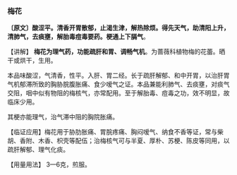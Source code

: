 ### 梅花

**〔原文〕酸涩平。清香开胃散郁，止渴生津，解热除烦。得先天气，助清阳上升，清肺气，去痰壅，解胎毒痘毒要药。梗通上下膈气**。

【讲解】 **梅花为理气药，功能疏肝和胃、调畅气机**。为蔷薇科植物梅的花蕾。晒干或烘干，生用。

本品味酸涩，气清香，性平。入肝、胃二经。长于疏肝解郁、和中开胃，以治肝胃气机郁滞所致的胸胁脘腹胀痛、食少嗳气之证。本品兼能利肺气、去痰壅，对痰气交阻，咽中似有物阻的梅核气，亦常配用。至于解胎毒、痘毒之功，效不明显，故临床少用。

其梗亦能理气，治气滞中阻的胸院胀痛。

【临证应用】梅花用于胁肋胀痛、胃脘疼痛、胸闷嗳气、纳食不香等证，常与柴胡、香附、木香、枳壳等配伍；治梅核气可与半夏、厚朴、苏梗、陈皮等同用，以疏肝解郁、理气化痰。

【用量用法】 3—6克，煎服。
